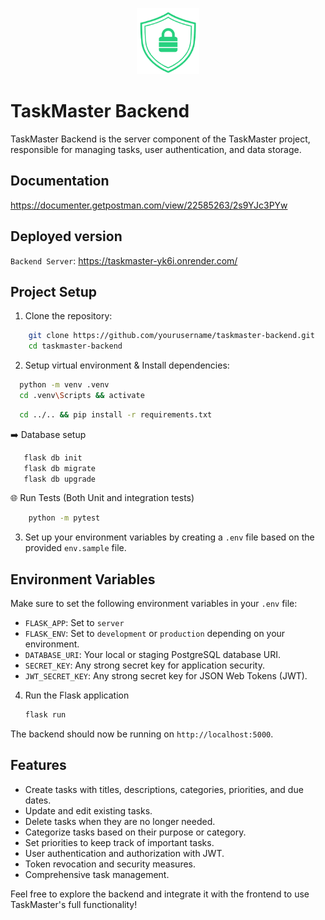 <p align="center">
  <img src="https://github.com/PiusLucky/TaskMaster-FE/raw/main/public/images/logo.png" alt="TaskMaster Logo" width="100">
</p>

# TaskMaster Backend

TaskMaster Backend is the server component of the TaskMaster project, responsible for managing tasks, user authentication, and data storage.

## Documentation
https://documenter.getpostman.com/view/22585263/2s9YJc3PYw

## Deployed version
`Backend Server`: https://taskmaster-yk6i.onrender.com/


## Project Setup

1. Clone the repository:

```bash
    git clone https://github.com/yourusername/taskmaster-backend.git
    cd taskmaster-backend
```

2. Setup virtual environment & Install dependencies:

```bash
  python -m venv .venv
  cd .venv\Scripts && activate
```

```bash
  cd ../.. && pip install -r requirements.txt
```



➡️ Database setup

```bash
   flask db init
   flask db migrate
   flask db upgrade
```

🌐 Run Tests (Both Unit and integration tests)

```bash
    python -m pytest
```

3. Set up your environment variables by creating a `.env` file based on the provided `env.sample` file.

## Environment Variables

Make sure to set the following environment variables in your `.env` file:

- `FLASK_APP`: Set to `server`
- `FLASK_ENV`: Set to `development` or `production` depending on your environment.
- `DATABASE_URI`: Your local or staging PostgreSQL database URI.
- `SECRET_KEY`: Any strong secret key for application security.
- `JWT_SECRET_KEY`: Any strong secret key for JSON Web Tokens (JWT).

4. Run the Flask application

   ```bash
   flask run
   ```

The backend should now be running on `http://localhost:5000`.



## Features

- Create tasks with titles, descriptions, categories, priorities, and due dates.
- Update and edit existing tasks.
- Delete tasks when they are no longer needed.
- Categorize tasks based on their purpose or category.
- Set priorities to keep track of important tasks.
- User authentication and authorization with JWT.
- Token revocation and security measures.
- Comprehensive task management.

Feel free to explore the backend and integrate it with the frontend to use TaskMaster's full functionality!
